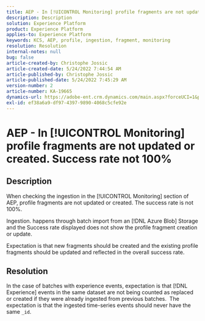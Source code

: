 ```yaml
---
title: AEP - In [!UICONTROL Monitoring] profile fragments are not updated or created. Success rate not 100%
description: Description
solution: Experience Platform
product: Experience Platform
applies-to: Experience Platform
keywords: KCS, AEP, profile, ingestion, fragment, monitoring
resolution: Resolution
internal-notes: null
bug: false
article-created-by: Christophe Jossic
article-created-date: 5/24/2022 7:44:54 AM
article-published-by: Christophe Jossic
article-published-date: 5/24/2022 7:45:29 AM
version-number: 2
article-number: KA-19665
dynamics-url: https://adobe-ent.crm.dynamics.com/main.aspx?forceUCI=1&pagetype=entityrecord&etn=knowledgearticle&id=49b97160-35db-ec11-a7b6-0022480b01c6
exl-id: ef38a6a9-df97-4397-9890-4068c5cfe92e
---
```

# AEP - In [!UICONTROL Monitoring] profile fragments are not updated or created. Success rate not 100%

## Description


When checking the ingestion in the [!UICONTROL Monitoring] section of AEP, profile fragments are not updated or created. The success rate is not 100%.

Ingestion. happens through batch import from an [!DNL Azure Blob] Storage and the Success rate displayed does not show the profile fragment creation or update.

Expectation is that new fragments should be created and the existing profile fragments should be updated and reflected in the overall success rate.


## Resolution


In the case of batches with experience events, expectation is that [!DNL Experience] events in the same dataset are not being counted as replaced or created if they were already ingested from previous batches.  The expectation is that the ingested time-series events should never have the same `_id`.
